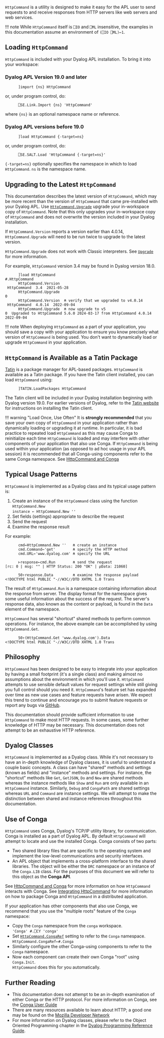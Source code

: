 `HttpCommand` is a utility is designed to make it easy for the APL user to send requests to and receive responses from HTTP servers like web servers and web services.

!!! note
    While `HttpCommand` itself is `⎕IO` and `⎕ML` insensitive, the examples in this documentation assume an environment of `(⎕IO ⎕ML)←1`.

## Loading `HttpCommand`
 `HttpCommand` is included with your Dyalog APL installation. To bring it into your workspace:

### Dyalog APL Version 19.0 and later
```APL
      ]import {ns} HttpCommand
```
or, under program control, do:
```APL
      ⎕SE.Link.Import {ns} 'HttpCommand' 
```
where `{ns}` is an optional namespace name or reference.

### Dyalog APL versions before 19.0
```APL
      ]load HttpCommand {-target=ns}
```
or, under program control, do:
```APL
      ⎕SE.SALT.Load 'HttpCommand {-target=ns}' 
```
`{-target=ns}` optionally specifies the namespace in which to load `HttpCommand`. `ns` is the namespace name. 


## Upgrading to the Latest `HttpCommand`
This documentation describes the latest version of `HttpCommand`, which may be more recent than the version of `HttpCommand` that came pre-installed with your Dyalog APL. Use [`HttpCommand.Upgrade`](./misc-methods.md#upgrade) upgrade your in-workspace copy of `HttpCommand`. Note that this only upgrades your in-workspace copy of `HttpCommand` and does not overwrite the version included in your Dyalog installation.

If `HttpCommand.Version` reports a version earlier than 4.0.14, `HttpCommand.Upgrade` will need to be run twice to upgrade to the latest version.

`HttpCommand.Upgrade` does not work with Classic interpreters. See [`Upgrade`](./misc-methods.md#upgrade) for more information.

For example, `HttpCommand` version 3.4 may be found in Dyalog version 18.0.
```
      ]load HttpCommand
#.HttpCommand
      HttpCommand.Version
 HttpCommand  3.4  2021-05-28 
      HttpCommand.Upgrade
0   
      HttpCommand.Version  ⍝ verify that we upgraded to v4.0.14
 HttpCommand  4.0.14  2022-09-04 
      HttpCommand.Upgrade  ⍝ now upgrade to v5
0  Upgraded to HttpCommand 5.6.0 2024-03-17 from HttpCommand 4.0.14 2022-09-04 
```

!!! note
    When deploying `HttpCommand` as a part of your application, you should save a copy with your application to ensure you know precisely what version of `HttpCommand` is being used. You don't want to dynamically load or upgrade `HttpCommand` in your application.

## `HttpCommand` is Available as a Tatin Package 
[Tatin](https://tatin.dev) is a package manager for APL-based packages. `HttpCommand` is available as a Tatin package. If you have the Tatin client installed, you can load `HttpCommand` using:
```APL
      ]TATIN.LoadPackages HttpCommand
```
The Tatin client will be included in your Dyalog installation beginning with Dyalog version 19.0. For earlier versions of Dyalog, refer to the [Tatin website](https://tatin.dev) for instructions on installing the Tatin client.

!!! warning "Load Once, Use Often"
     It is **strongly recommended** that you save your own copy of `HttpCommand` in your application rather than dynamically loading or upgrading it at runtime. In particular, it is bad practice to repeated load `HttpCommand` as this may cause Conga to  reinitialize each time `HttpCommand` is loaded and may interfere with other components of your application that also use Conga. If `HttpCommand` is being used within your application (as opposed to ad hoc usage in your APL session) it is recommended that all Conga-using components refer to the same Conga namespace. See [HttpCommand and Conga](./conga.md)

## Typical Usage Patterns

`HttpCommand` is implemented as a Dyalog class and its typical usage pattern is:

1. Create an instance of the `HttpCommand` class using the function `HttpCommand.New`<br/>
      `instance ← HttpCommand.New ''`
1. Set fields (settings) appropriate to describe the request
1. Send the request
1. Examine the response result

For example:
```APL
      cmd←HttpCommand.New ''   ⍝ create an instance
      cmd.Command←'get'        ⍝ specify the HTTP method 
      cmd.URL←'www.dyalog.com' ⍝ specify the URL

      ⊢response←cmd.Run        ⍝ send the request
[rc: 0 | msg: "" | HTTP Status: 200 "OK" | ⍴Data: 21060]

      50↑response.Data         ⍝ examine the response payload
<!DOCTYPE html PUBLIC "-//W3C//DTD XHTML 1.0 Trans      
```
The result of `HttpCommand.Run` is a namespace containing information about the response from server.  The display format for the namespace gives some useful information about the success of the request.  The server's response data, also known as the content or payload, is found in the `Data` element of the namespace.

`HttpCommand` has several "shortcut" shared methods to perform common operations. For instance, the above example can be accomplished by using `HttpCommand.Get`.

```APL
      50↑(HttpCommand.Get 'www.dyalog.com').Data
<!DOCTYPE html PUBLIC "-//W3C//DTD XHTML 1.0 Trans      
```
## Philosophy
`HttpCommand` has been designed to be easy to integrate into your application by having a small footprint (it's a single class) and making almost no assumptions about the environment in which you'll use it. `HttpComand` attempts to use sensible default values for request settings while still giving you full control should you need it.  `HttpCommand`'s feature set has expanded over time as new use cases and feature requests have arisen. We expect this trend to continue and encourage you to submit feature requests or report any bugs via [GitHub](https://github.com/Dyalog/HttpCommand/issues).

This documentation should provide sufficient information to use `HttpCommand` to make most HTTP requests. In some cases, some further knowledge of HTTP may be necessary. This documentation does not attempt to be an exhaustive HTTP reference.

## Dyalog Classes
`HttpCommand` is implemented as a Dyalog class. While it's not necessary to have an in-depth knowledge of Dyalog classes, it is useful to understand a couple basic concepts. A class can have "shared" methods and settings (known as fields) and "instance" methods and settings. For instance, the "shortcut" methods like `Get`, `GetJSON`, `Do` and `New` are shared methods whereas the instance methods like `Show` and `Run` are only available in an `HttpCommand` instance. Similarly, `Debug` and `CongaPath` are shared settings whereas `URL` and `Command` are instance settings. We will attempt to make the distinction between shared and instance references throughout this documentation.

## Use of Conga
`HttpCommand` uses Conga, Dyalog's TCP/IP utility library, for communication. Conga is installed as a part of Dyalog APL. By default `HttpCommand` will attempt to locate and use the installed Conga.  Conga consists of two parts:

* Two shared library files that are specific to the operating system and implement the low-level communications and security interfaces.
* An APL object that implements a cross-platform interface to the shared libraries.  The object will be either the `DRC` namespace or an instance of the `Conga.LIB` class. For the purposes of this document we will refer to this object as the __Conga API__.

See [HttpCommand and Conga](./conga.md) for more information on how `HttpCommand` interacts with Conga.  See [Integrating HttpCommand](./integrating.md) for more information on how to package Conga and `HttpCommand` in a distributed application. 

If your application has other components that also use Conga, we recommend that you use the "multiple roots" feature of the `Conga` namespace:

* Copy the `Conga` namespace from the `conga` workspace.</br>
          `'Conga' #.⎕CY 'conga'`
* Set [`HttpCommand.CongaRef`](conga.md#overriding-default-locations) setting to refer to the `Conga` namespace.</br>
          `HttpCommand.CongaRef←#.Conga`  
* Similarly configure the other Conga-using components to refer to the `Conga` namespace.
* Now each component can create their own Conga "root" using `Conga.Init`.<br/>`HttpCommand` does this for you automatically.

## Further Reading
* This documentation does not attempt to be an in-depth examination of either Conga or the HTTP protocol. For more information on Conga, see the [Conga User Guide](https://docs.dyalog.com/latest/Conga%20User%20Guide.pdf)
* There are many resources available to learn about HTTP; a good one may be found on the [Mozilla Developer Network](https://developer.mozilla.org/en-US/docs/Web/HTTP)
* For more information on Dyalog classes, please refer to the Object Oriented Programming chapter in the [Dyalog Programming Reference Guide](https://docs.dyalog.com/latest/Dyalog%20Programming%20Reference%20Guide.pdf). 